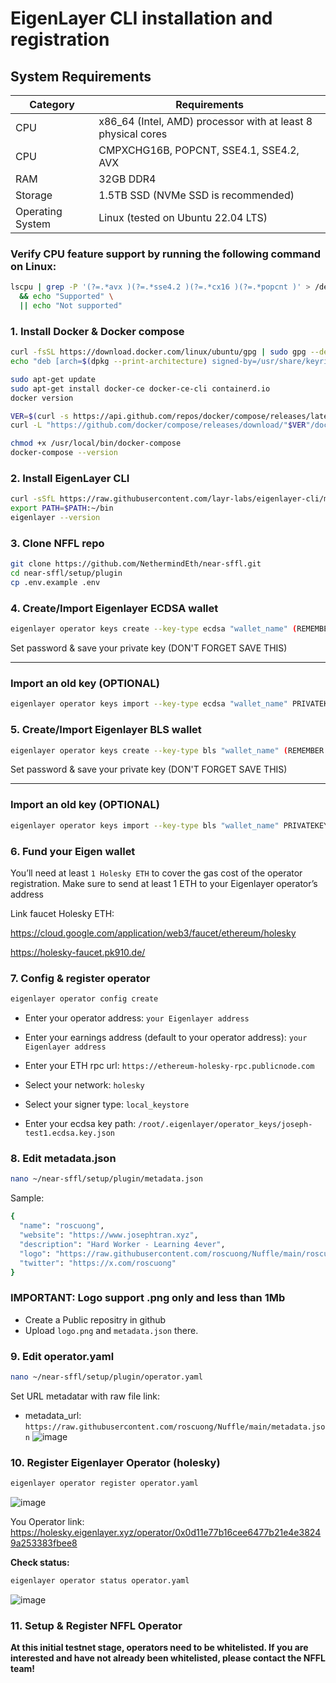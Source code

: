 # EigenLayer CLI installation and registration

## System Requirements
| Category | Requirements |
| ------------ | ------------ |
| CPU | x86_64 (Intel, AMD) processor with at least 8 physical cores |
| CPU | CMPXCHG16B, POPCNT, SSE4.1, SSE4.2, AVX |
| RAM | 32GB DDR4 |
| Storage | 1.5TB SSD (NVMe SSD is recommended) |
| Operating System	 | 	Linux (tested on Ubuntu 22.04 LTS) |

### Verify CPU feature support by running the following command on Linux:
```bash
lscpu | grep -P '(?=.*avx )(?=.*sse4.2 )(?=.*cx16 )(?=.*popcnt )' > /dev/null \
  && echo "Supported" \
  || echo "Not supported"
```


### 1. Install Docker & Docker compose
```bash
curl -fsSL https://download.docker.com/linux/ubuntu/gpg | sudo gpg --dearmor -o /usr/share/keyrings/docker-archive-keyring.gpg
echo "deb [arch=$(dpkg --print-architecture) signed-by=/usr/share/keyrings/docker-archive-keyring.gpg] https://download.docker.com/linux/ubuntu $(lsb_release -cs) stable" | sudo tee /etc/apt/sources.list.d/docker.list > /dev/null

sudo apt-get update
sudo apt-get install docker-ce docker-ce-cli containerd.io
docker version
```
```bash
VER=$(curl -s https://api.github.com/repos/docker/compose/releases/latest | grep tag_name | cut -d '"' -f 4)
curl -L "https://github.com/docker/compose/releases/download/"$VER"/docker-compose-$(uname -s)-$(uname -m)" -o /usr/local/bin/docker-compose

chmod +x /usr/local/bin/docker-compose
docker-compose --version
```


### 2. Install EigenLayer CLI
```bash
curl -sSfL https://raw.githubusercontent.com/layr-labs/eigenlayer-cli/master/scripts/install.sh | sh -s
export PATH=$PATH:~/bin
eigenlayer --version
```


### 3. Clone NFFL repo
```bash
git clone https://github.com/NethermindEth/near-sffl.git
cd near-sffl/setup/plugin
cp .env.example .env
```


### 4. Create/Import Eigenlayer ECDSA wallet
```bash
eigenlayer operator keys create --key-type ecdsa "wallet_name" (REMEMBER CHANGE THE WALLET NAME)
```
Set password & save your private key (DON'T FORGET SAVE THIS)

---------------------------

### Import an old key (OPTIONAL)
```bash
eigenlayer operator keys import --key-type ecdsa "wallet_name" PRIVATEKEY (CHANGE PRIVATE BY UR PRIVATE KEY)
```


### 5. Create/Import Eigenlayer BLS wallet
```bash
eigenlayer operator keys create --key-type bls "wallet_name" (REMEMBER CHANGE THE WALLET NAME)
```
Set password & save your private key (DON'T FORGET SAVE THIS)

------------------------------

### Import an old key (OPTIONAL)
```bash
eigenlayer operator keys import --key-type bls "wallet_name" PRIVATEKEY (CHANGE PRIVATE BY UR PRIVATE KEY)
```


### 6. Fund your Eigen wallet

You’ll need at least `1 Holesky ETH` 
to cover the gas cost of the operator registration. Make sure to send at least 1 ETH to your Eigenlayer operator’s address

Link faucet Holesky ETH:

https://cloud.google.com/application/web3/faucet/ethereum/holesky

https://holesky-faucet.pk910.de/

 
### 7. Config & register operator
```bash
eigenlayer operator config create
```
- Enter your operator address: `your Eigenlayer address`

- Enter your earnings address (default to your operator address): `your Eigenlayer address`
  
- Enter your ETH rpc url: `https://ethereum-holesky-rpc.publicnode.com`
  
- Select your network: `holesky`
   
- Select your signer type: `local_keystore`
  
- Enter your ecdsa key path: `/root/.eigenlayer/operator_keys/joseph-test1.ecdsa.key.json`


### 8. Edit metadata.json
```bash
nano ~/near-sffl/setup/plugin/metadata.json
```
Sample:
```bash
{
  "name": "roscuong",
  "website": "https://www.josephtran.xyz",
  "description": "Hard Worker - Learning 4ever",
  "logo": "https://raw.githubusercontent.com/roscuong/Nuffle/main/roscuong0909.png",
  "twitter": "https://x.com/roscuong"
}
```
### IMPORTANT: Logo support .png only and less than 1Mb
- Create a Public repositry in github
- Upload `logo.png`
   and `metadata.json`
  there.


### 9. Edit operator.yaml
```bash
nano ~/near-sffl/setup/plugin/operator.yaml
```
Set URL metadatar with raw file link:

- metadata_url:
  `https://raw.githubusercontent.com/roscuong/Nuffle/main/metadata.json`
  ![image](https://github.com/user-attachments/assets/197cbfec-4717-4396-a6ae-a8c1ce453bff)


### 10. Register Eigenlayer Operator (holesky)
```bash
eigenlayer operator register operator.yaml
```
![image](https://github.com/user-attachments/assets/cf18089d-4425-4497-b060-0b7891fe244a)

You Operator link:
https://holesky.eigenlayer.xyz/operator/0x0d11e77b16cee6477b21e4e38249a253383fbee8

**Check status:**
```bash
eigenlayer operator status operator.yaml
```

![image](https://github.com/user-attachments/assets/bda55c7e-c53f-4217-aec8-9bedd315f437)


### 11. Setup & Register NFFL Operator

**At this initial testnet stage, operators need to be whitelisted. If you are interested and have not already been whitelisted, please contact the NFFL team!**

 
